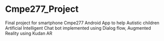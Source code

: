 # Cmpe277_Project
Final project for smartphone Cmpe277
Android App to help Autistic children
Artificial Intelligent Chat bot implemented using Dialog flow, Augmented Reality using Kudan AR
